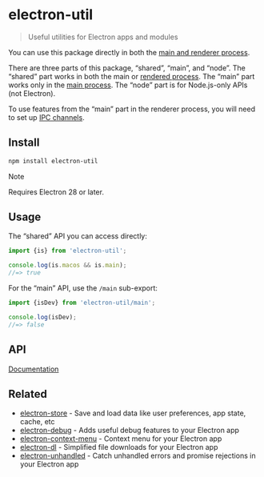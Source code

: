 # electron-util

> Useful utilities for Electron apps and modules

You can use this package directly in both the [main and renderer process](https://www.electronjs.org/docs/latest/tutorial/quick-start/#main-process).

There are three parts of this package, “shared”, “main”, and “node”. The “shared” part works in both the main or [rendered process](https://www.electronjs.org/docs/latest/tutorial/process-model#the-renderer-process). The “main” part works only in the [main process](https://www.electronjs.org/docs/latest/tutorial/quick-start/#run-the-main-process). The “node” part is for Node.js-only APIs (not Electron).

To use features from the “main” part in the renderer process, you will need to set up [IPC channels](https://www.electronjs.org/docs/latest/tutorial/ipc).

## Install

```sh
npm install electron-util
```

> [!NOTE]
> Requires Electron 28 or later.

## Usage

The “shared” API you can access directly:

```ts
import {is} from 'electron-util';

console.log(is.macos && is.main);
//=> true
```

For the “main” API, use the `/main` sub-export:

```ts
import {isDev} from 'electron-util/main';

console.log(isDev);
//=> false
```

## API

[Documentation](https://tsdocs.dev/docs/electron-util)

## Related

- [electron-store](https://github.com/sindresorhus/electron-store) - Save and load data like user preferences, app state, cache, etc
- [electron-debug](https://github.com/sindresorhus/electron-debug) - Adds useful debug features to your Electron app
- [electron-context-menu](https://github.com/sindresorhus/electron-context-menu) - Context menu for your Electron app
- [electron-dl](https://github.com/sindresorhus/electron-dl) - Simplified file downloads for your Electron app
- [electron-unhandled](https://github.com/sindresorhus/electron-unhandled) - Catch unhandled errors and promise rejections in your Electron app
